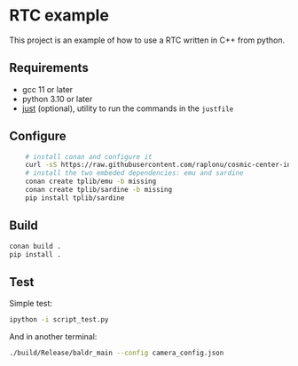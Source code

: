 # RTC example

This project is an example of how to use a RTC written in C++ from python.

## Requirements

- gcc 11 or later
- python 3.10 or later
- [just](https://just.systems/) (optional), utility to run the commands in the `justfile`

## Configure

```bash
    # install conan and configure it
    curl -sS https://raw.githubusercontent.com/raplonu/cosmic-center-index/master/install.sh | bash -s
    # install the two embeded dependencies: emu and sardine
    conan create tplib/emu -b missing
    conan create tplib/sardine -b missing
    pip install tplib/sardine
```

## Build

```bash
conan build .
pip install .
```

## Test

Simple test:

```bash
ipython -i script_test.py
```

And in another terminal:

```bash
./build/Release/baldr_main --config camera_config.json
```

